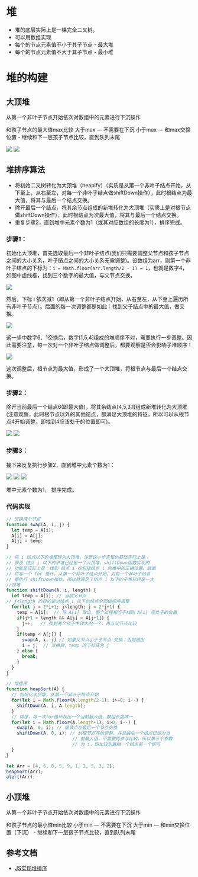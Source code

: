 # 堆

- 堆的底层实际上是一棵完全二叉树。
- 可以用数组实现
- 每个的节点元素值不小于其子节点 - 最大堆
- 每个的节点元素值不大于其子节点 - 最小堆

# 堆的构建

## 大顶堆

从第一个非叶子节点开始依次对数组中的元素进行下沉操作

和孩子节点的最大值max比较
大于max — 不需要在下沉
小于max — 和max交换位置 - 继续和下一层孩子节点比较，直到队列末尾

<img src="./imgs/1.png">
<img src="./imgs/2.png">

## 堆排序算法

- 将初始二叉树转化为大顶堆（heapify）（实质是从第一个非叶子结点开始，从下至上，从右至左，对每一个非叶子结点做shiftDown操作），此时根结点为最大值，将其与最后一个结点交换。
- 除开最后一个结点，将其余节点组成的新堆转化为大顶堆（实质上是对根节点做shiftDown操作），此时根结点为次最大值，将其与最后一个结点交换。
- 重复步骤2，直到堆中元素个数为1（或其对应数组的长度为1），排序完成。

### 步骤1：

初始化大顶堆，首先选取最后一个非叶子结点(我们只需要调整父节点和孩子节点之间的大小关系，叶子结点之间的大小关系无需调整)。设数组为arr，则第一个非叶子结点的下标为：`i = Math.floor(arr.length/2 - 1) = 1`，也就是数字4，如图中虚线框，找到三个数字的最大值，与父节点交换。

<img src="./imgs/3.png">

然后，下标 i 依次减1（即从第一个非叶子结点开始，从右至左，从下至上遍历所有非叶子节点）。后面的每一次调整都是如此：找到父子结点中的最大值，做交换。

<img src="./imgs/4.png">

这一步中数字6、1交换后，数字[1,5,4]组成的堆顺序不对，需要执行一步调整。因此需要注意，每一次对一个非叶子结点做调整后，都要观察是否会影响子堆顺序！

<img src="./imgs/5.png">

这次调整后，根节点为最大值，形成了一个大顶堆，将根节点与最后一个结点交换。

### 步骤2：

除开当前最后一个结点6(即最大值)，将其余结点[4,5,3,1]组成新堆转化为大顶堆(注意观察，此时根节点以外的其他结点，都满足大顶堆的特征，所以可以从根节点4开始调整，即找到4应该处于的位置即可)。

<img src="./imgs/6.png">

<img src="./imgs/7.png">

### 步骤3：

接下来反复执行步骤2，直到堆中元素个数为1：

<img src="./imgs/8.png">

<img src="./imgs/9.png">

<img src="./imgs/10.png">

堆中元素个数为1， 排序完成。

### 代码实现

```js
// 交换两个节点
function swap(A, i, j) {
  let temp = A[i];
  A[i] = A[j];
  A[j] = temp; 
}

// 将 i 结点以下的堆整理为大顶堆，注意这一步实现的基础实际上是：
// 假设 结点 i 以下的子堆已经是一个大顶堆，shiftDown函数实现的
// 功能是实际上是：找到 结点 i 在包括结点 i 的堆中的正确位置。后面
// 将写一个 for 循环，从第一个非叶子结点开始，对每一个非叶子结点
// 都执行 shiftDown操作，所以就满足了结点 i 以下的子堆已经是一大
//顶堆
function shiftDown(A, i, length) {
  let temp = A[i]; // 当前父节点
// j<length 的目的是对结点 i 以下的结点全部做顺序调整
  for(let j = 2*i+1; j<length; j = 2*j+1) {
    temp = A[i];  // 将 A[i] 取出，整个过程相当于找到 A[i] 应处于的位置
    if(j+1 < length && A[j] < A[j+1]) { 
      j++;   // 找到两个孩子中较大的一个，再与父节点比较
    }
    if(temp < A[j]) {
      swap(A, i, j) // 如果父节点小于子节点:交换；否则跳出
      i = j;  // 交换后，temp 的下标变为 j
    } else {
      break;
    }
  }
}

// 堆排序
function heapSort(A) {
  // 初始化大顶堆，从第一个非叶子结点开始
  for(let i = Math.floor(A.length/2-1); i>=0; i--) {
    shiftDown(A, i, A.length);
  }
  // 排序，每一次for循环找出一个当前最大值，数组长度减一
  for(let i = Math.floor(A.length-1); i>0; i--) {
    swap(A, 0, i); // 根节点与最后一个节点交换
    shiftDown(A, 0, i); // 从根节点开始调整，并且最后一个结点已经为当
                         // 前最大值，不需要再参与比较，所以第三个参数
                         // 为 i，即比较到最后一个结点前一个即可
  }
}

let Arr = [4, 6, 8, 5, 9, 1, 2, 5, 3, 2];
heapSort(Arr);
alert(Arr);
```

## 小顶堆

从第一个非叶子节点开始依次对数组中的元素进行下沉操作

和孩子节点的最小值min比较
小于min — 不需要在下沉
大于min — 和min交换位置（下沉） - 继续和下一层孩子节点比较，直到队列末尾

## 参考文档

- [JS实现堆排序](https://segmentfault.com/a/1190000015487916?utm_source=tag-newest)


